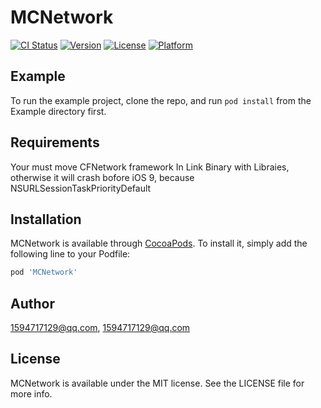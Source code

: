 # MCNetwork

[![CI Status](http://img.shields.io/travis/1594717129@qq.com/MCNetwork.svg?style=flat)](https://travis-ci.org/1594717129@qq.com/MCNetwork)
[![Version](https://img.shields.io/cocoapods/v/MCNetwork.svg?style=flat)](http://cocoapods.org/pods/MCNetwork)
[![License](https://img.shields.io/cocoapods/l/MCNetwork.svg?style=flat)](http://cocoapods.org/pods/MCNetwork)
[![Platform](https://img.shields.io/cocoapods/p/MCNetwork.svg?style=flat)](http://cocoapods.org/pods/MCNetwork)

## Example

To run the example project, clone the repo, and run `pod install` from the Example directory first.

## Requirements

Your must move CFNetwork framework In Link Binary with Libraies, otherwise it will crash bofore iOS 9, because NSURLSessionTaskPriorityDefault


## Installation

MCNetwork is available through [CocoaPods](http://cocoapods.org). To install
it, simply add the following line to your Podfile:

```ruby
pod 'MCNetwork'
```

## Author

1594717129@qq.com, 1594717129@qq.com

## License

MCNetwork is available under the MIT license. See the LICENSE file for more info.
